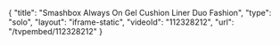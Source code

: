 {
    "title": "Smashbox Always On Gel Cushion Liner Duo  Fashion",
    "type": "solo",
    "layout": "iframe-static",
    "videoId": "112328212",
    "url": "\/tvpembed\/112328212"
}